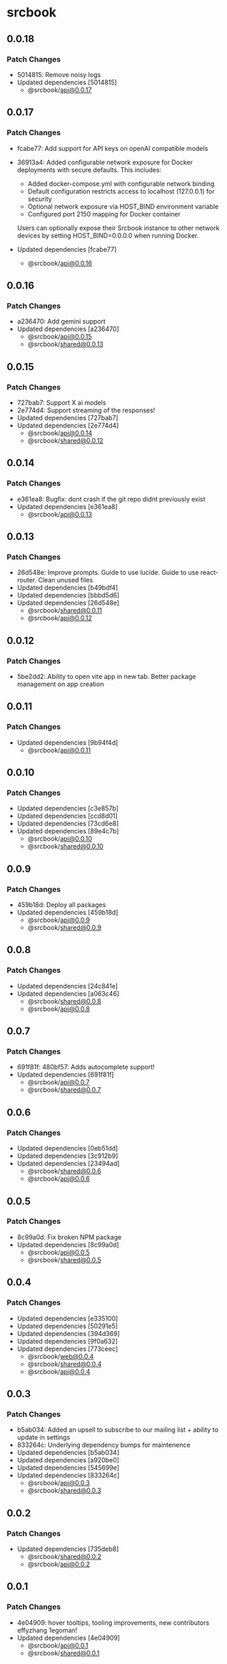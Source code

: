 # srcbook

## 0.0.18

### Patch Changes

- 5014815: Remove noisy logs
- Updated dependencies [5014815]
  - @srcbook/api@0.0.17

## 0.0.17

### Patch Changes

- fcabe77: Add support for API keys on openAI compatible models
- 36913a4: Added configurable network exposure for Docker deployments with secure defaults. This includes:

  - Added docker-compose.yml with configurable network binding
  - Default configuration restricts access to localhost (127.0.0.1) for security
  - Optional network exposure via HOST_BIND environment variable
  - Configured port 2150 mapping for Docker container

  Users can optionally expose their Srcbook instance to other network devices by setting HOST_BIND=0.0.0.0 when running Docker.

- Updated dependencies [fcabe77]
  - @srcbook/api@0.0.16

## 0.0.16

### Patch Changes

- a236470: Add gemini support
- Updated dependencies [a236470]
  - @srcbook/api@0.0.15
  - @srcbook/shared@0.0.13

## 0.0.15

### Patch Changes

- 727bab7: Support X ai models
- 2e774d4: Support streaming of the responses!
- Updated dependencies [727bab7]
- Updated dependencies [2e774d4]
  - @srcbook/api@0.0.14
  - @srcbook/shared@0.0.12

## 0.0.14

### Patch Changes

- e361ea8: Bugfix: dont crash if the git repo didnt previously exist
- Updated dependencies [e361ea8]
  - @srcbook/api@0.0.13

## 0.0.13

### Patch Changes

- 26d548e: Improve prompts. Guide to use lucide. Guide to use react-router. Clean unused files
- Updated dependencies [b49bdf4]
- Updated dependencies [bbbd5d6]
- Updated dependencies [26d548e]
  - @srcbook/shared@0.0.11
  - @srcbook/api@0.0.12

## 0.0.12

### Patch Changes

- 5be2dd2: Ability to open vite app in new tab. Better package management on app creation

## 0.0.11

### Patch Changes

- Updated dependencies [9b94f4d]
  - @srcbook/api@0.0.11

## 0.0.10

### Patch Changes

- Updated dependencies [c3e857b]
- Updated dependencies [ccd8d01]
- Updated dependencies [73cd6e8]
- Updated dependencies [89e4c7b]
  - @srcbook/api@0.0.10
  - @srcbook/shared@0.0.10

## 0.0.9

### Patch Changes

- 459b18d: Deploy all packages
- Updated dependencies [459b18d]
  - @srcbook/api@0.0.9
  - @srcbook/shared@0.0.9

## 0.0.8

### Patch Changes

- Updated dependencies [24c841e]
- Updated dependencies [a063c46]
  - @srcbook/shared@0.0.8
  - @srcbook/api@0.0.8

## 0.0.7

### Patch Changes

- 691f81f: 480bf57: Adds autocomplete support!
- Updated dependencies [691f81f]
  - @srcbook/api@0.0.7
  - @srcbook/shared@0.0.7

## 0.0.6

### Patch Changes

- Updated dependencies [0eb51dd]
- Updated dependencies [3c912b9]
- Updated dependencies [23494ad]
  - @srcbook/shared@0.0.6
  - @srcbook/api@0.0.6

## 0.0.5

### Patch Changes

- 8c99a0d: Fix broken NPM package
- Updated dependencies [8c99a0d]
  - @srcbook/api@0.0.5
  - @srcbook/shared@0.0.5

## 0.0.4

### Patch Changes

- Updated dependencies [e335100]
- Updated dependencies [50291e5]
- Updated dependencies [394d369]
- Updated dependencies [9f0a632]
- Updated dependencies [773ceec]
  - @srcbook/web@0.0.4
  - @srcbook/shared@0.0.4
  - @srcbook/api@0.0.4

## 0.0.3

### Patch Changes

- b5ab034: Added an upsell to subscribe to our mailing list + ability to update in settings
- 833264c: Underlying dependency bumps for maintenence
- Updated dependencies [b5ab034]
- Updated dependencies [a920be0]
- Updated dependencies [545699e]
- Updated dependencies [833264c]
  - @srcbook/api@0.0.3
  - @srcbook/shared@0.0.3

## 0.0.2

### Patch Changes

- Updated dependencies [735deb8]
  - @srcbook/shared@0.0.2
  - @srcbook/api@0.0.2

## 0.0.1

### Patch Changes

- 4e04909: hover tooltips, tooling improvements, new contributors effyzhang 1egoman!
- Updated dependencies [4e04909]
  - @srcbook/api@0.0.1
  - @srcbook/shared@0.0.1
